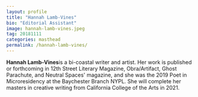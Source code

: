 ```yaml
---
layout: profile
title: "Hannah Lamb-Vines"
bio: "Editorial Assistant"
image: hannah-lamb-vines.jpeg
tag: 20181111
categories: masthead
permalink: /hannah-lamb-vines/
---
```


<span style="font-weight: bold;">Hannah Lamb-Vines</span>is a bi-coastal writer and artist. Her work is published or forthcoming in 12th Street Literary Magazine, Obra/Artifact, Ghost Parachute, and Neutral Spaces' magazine, and she was the 2019 Poet in Microresidency at the Baychester Branch NYPL. She will complete her masters in creative writing from California College of the Arts in 2021.